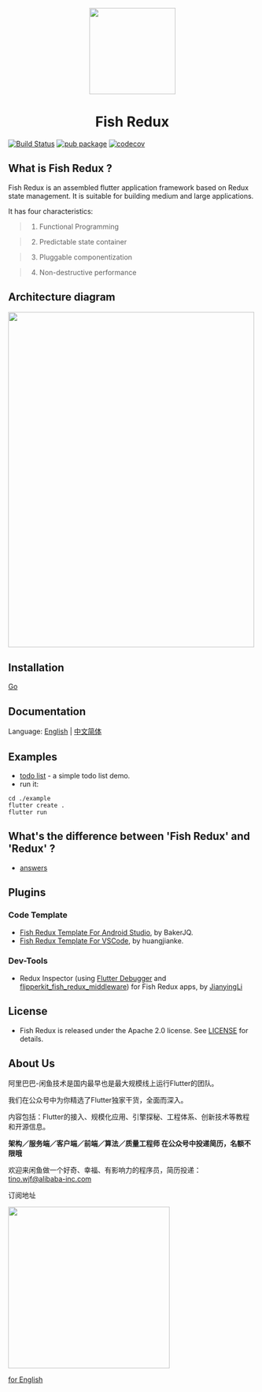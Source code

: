 <p align="center"><img src="https://img.alicdn.com/tfs/TB1r74NJyLaK1RjSZFxXXamPFXa-1024-1024.png" align="center" width="175"></p>
<h1 align="center">Fish Redux</h1>

[![Build Status](https://travis-ci.org/alibaba/fish-redux.svg?branch=master)](https://travis-ci.org/alibaba/fish-redux) [![pub package](https://img.shields.io/pub/v/fish_redux.svg)](https://pub.dartlang.org/packages/fish_redux) [![codecov](https://codecov.io/gh/alibaba/fish-redux/branch/master/graph/badge.svg)](https://codecov.io/gh/alibaba/fish-redux)

## What is Fish Redux ?

Fish Redux is an assembled flutter application framework based on Redux state management.
It is suitable for building medium and large applications.

It has four characteristics:

> 1. Functional Programming

> 2. Predictable state container

> 3. Pluggable componentization

> 4. Non-destructive performance

## Architecture diagram

<img src="https://img.alicdn.com/tfs/TB1pkhoJr2pK1RjSZFsXXaNlXXa-1004-1370.png" width="500px" height="680px">

## Installation

[Go](https://pub.dartlang.org/packages/fish_redux#-installing-tab-)

## Documentation

Language: [English](doc/README.md) | [中文简体](doc/README-cn.md)

## Examples

-   [todo list](example) - a simple todo list demo.
-   run it:

```
cd ./example
flutter create .
flutter run
```

## What's the difference between 'Fish Redux' and 'Redux' ?

-   [answers](doc/concept/what's-the-diiference.md)

## Plugins

### Code Template

-   [Fish Redux Template For Android Studio](https://github.com/BakerJQ/FishReduxTemplateForAS), by BakerJQ.
-   [Fish Redux Template For VSCode](https://github.com/huangjianke/fish-redux-template), by huangjianke.

### Dev-Tools

-   Redux Inspector (using [Flutter Debugger](https://github.com/blankapp/flutter-debugger) and [flipperkit_fish_redux_middleware](https://pub.dartlang.org/packages/flipperkit_fish_redux_middleware)) for Fish Redux apps, by [JianyingLi](https://github.com/lijy91)

## License

-   Fish Redux is released under the Apache 2.0 license. See [LICENSE](LICENSE) for details.


## About Us
阿里巴巴-闲鱼技术是国内最早也是最大规模线上运行Flutter的团队。

我们在公众号中为你精选了Flutter独家干货，全面而深入。

内容包括：Flutter的接入、规模化应用、引擎探秘、工程体系、创新技术等教程和开源信息。

**架构／服务端／客户端／前端／算法／质量工程师 在公众号中投递简历，名额不限哦**

欢迎来闲鱼做一个好奇、幸福、有影响力的程序员，简历投递：tino.wjf@alibaba-inc.com

订阅地址

<img src="https://img.alicdn.com/tfs/TB1uh7MXq61gK0jSZFlXXXDKFXa-656-656.png" width="328px" height="328px">

[for English](https://twitter.com/xianyutech "for English")
